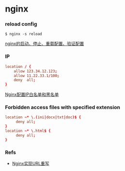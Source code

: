 # nginx

### reload config

`$ nginx -s reload`

[nginx的启动、停止、重载配置、验证配置](https://www.cnblogs.com/sea-stream/p/10201195.html)

### IP

```conf
location / {
    allow 123.34.12.123;
    allow 11.22.33.1/100;
    deny  all;
}
```

[Nginx配置IP白名单和黑名单](https://www.cnblogs.com/xiaozong/p/5683638.html)


### Forbidden access files with specified extension

```conf
location ~* \.(ini|docx|txt|doc)$ { 
     deny all;
} 
location ~* \.html$ {
     deny all;
}
```

### Refs

- [Nginx实现URL重写](https://www.cnblogs.com/dalaoyang/p/10264919.html)